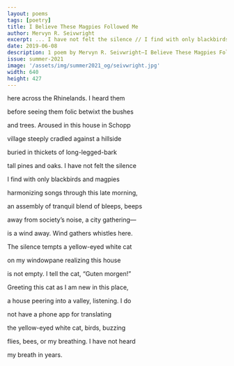 ```yaml
---
layout: poems
tags: [poetry]
title: I Believe These Magpies Followed Me
author: Mervyn R. Seivwright
excerpt: ... I have not felt the silence // I find with only blackbirds and magpies ...
date: 2019-06-08
description: 1 poem by Mervyn R. Seivwright—I Believe These Magpies Followed Me
issue: summer-2021
image: '/assets/img/summer2021_og/seivwright.jpg'
width: 640
height: 427
---
```


<div class="stanza">
<p class="poemline">here across the Rhinelands. I heard them</p>
<p class="poemline">before seeing them folic betwixt the bushes</p>
</div>
<div class="stanza">
<p class="poemline">and trees. Aroused in this house in Schopp</p>
<p class="poemline">village steeply cradled against a hillside</p>
</div>
<div class="stanza">
<p class="poemline">buried in thickets of long-legged-bark</p>
<p class="poemline">tall pines and oaks. I have not felt the silence</p>
</div>
<div class="stanza">
<p class="poemline">I find with only blackbirds and magpies</p>
<p class="poemline">harmonizing songs through this late morning,</p>
</div>
<div class="stanza">
<p class="poemline">an assembly of tranquil blend of bleeps, beeps</p>
<p class="poemline">away from society’s noise, a city gathering—</p>
</div>
<div class="stanza">
<p class="poemline">is a wind away. Wind gathers whistles here.</p>
<p class="poemline">The silence tempts a yellow-eyed white cat</p>
</div>
<div class="stanza">
<p class="poemline">on my windowpane realizing this house</p>
<p class="poemline">is not empty. I tell the cat, “Guten morgen!”</p>
</div>
<div class="stanza">
<p class="poemline">Greeting this cat as I am new in this place,</p>
<p class="poemline">a house peering into a valley, listening. I do</p>
</div>
<div class="stanza">
<p class="poemline">not have a phone app for translating</p>
<p class="poemline">the yellow-eyed white cat, birds, buzzing</p>
</div>
<div class="stanza">
<p class="poemline">flies, bees, or my breathing. I have not heard</p>
<p class="poemline">my breath in years.</p>
</div>
